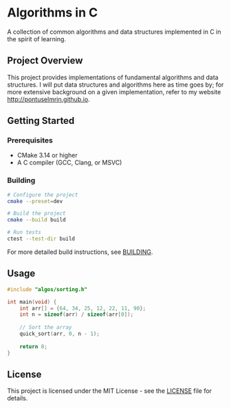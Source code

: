 # Algorithms in C

A collection of common algorithms and data structures implemented in C in the spirit of learning.

## Project Overview

This project provides implementations of fundamental algorithms and data structures.
I will put data structures and algorithms here as time goes by; for more extensive background on a given implementation, refer to my website http://pontuselmrin.github.io.


## Getting Started

### Prerequisites
- CMake 3.14 or higher
- A C compiler (GCC, Clang, or MSVC)

### Building

```bash
# Configure the project
cmake --preset=dev

# Build the project
cmake --build build

# Run tests
ctest --test-dir build
```

For more detailed build instructions, see [BUILDING](BUILDING.md).

## Usage

```c
#include "algos/sorting.h"

int main(void) {
    int arr[] = {64, 34, 25, 12, 22, 11, 90};
    int n = sizeof(arr) / sizeof(arr[0]);
    
    // Sort the array
    quick_sort(arr, 0, n - 1);
    
    return 0;
}
```

## License

This project is licensed under the MIT License - see the [LICENSE](LICENSE) file for details.
